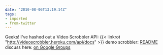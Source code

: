 ```yaml
---
date: "2010-08-06T13:19:14Z"
tags:
- imported
- from-twitter
---
```

Geeks! I've hashed out a Video Scrobbler API: {{< linkrot "http://videoscrobbler.heroku.com/api/docs" >}} demo scrobbler: [README](https://gist.github.com/503240#file_readme.md) discuss here: [on Google Groups](http://groups.google.com/group/videoscrobbler)
